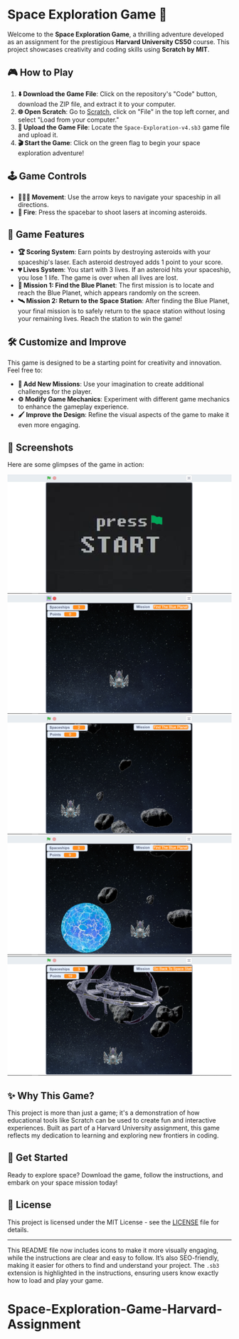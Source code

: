 # Space Exploration Game 🚀

Welcome to the **Space Exploration Game**, a thrilling adventure developed as an assignment for the prestigious **Harvard University CS50** course. This project showcases creativity and coding skills using **Scratch by MIT**.

## 🎮 How to Play

1. **⬇️ Download the Game File**: Click on the repository's "Code" button, download the ZIP file, and extract it to your computer.
2. **🌐 Open Scratch**: Go to [Scratch](https://scratch.mit.edu/), click on "File" in the top left corner, and select "Load from your computer."
3. **📂 Upload the Game File**: Locate the `Space-Exploration-v4.sb3` game file and upload it.
4. **🎬 Start the Game**: Click on the green flag to begin your space exploration adventure!

## 🕹️ Game Controls

- **🔼🔽🔼 Movement**: Use the arrow keys to navigate your spaceship in all directions.
- **🔫 Fire**: Press the spacebar to shoot lasers at incoming asteroids.

## 🎯 Game Features

- **🏆 Scoring System**: Earn points by destroying asteroids with your spaceship's laser. Each asteroid destroyed adds 1 point to your score.
- **💔 Lives System**: You start with 3 lives. If an asteroid hits your spaceship, you lose 1 life. The game is over when all lives are lost.
- **🌌 Mission 1: Find the Blue Planet**: The first mission is to locate and reach the Blue Planet, which appears randomly on the screen.
- **🛰️ Mission 2: Return to the Space Station**: After finding the Blue Planet, your final mission is to safely return to the space station without losing your remaining lives. Reach the station to win the game!

## 🛠️ Customize and Improve

This game is designed to be a starting point for creativity and innovation. Feel free to:

- **🎨 Add New Missions**: Use your imagination to create additional challenges for the player.
- **⚙️ Modify Game Mechanics**: Experiment with different game mechanics to enhance the gameplay experience.
- **🖌️ Improve the Design**: Refine the visual aspects of the game to make it even more engaging.

## 📸 Screenshots

Here are some glimpses of the game in action:

![Space Exploration Game Screenshot 1](/game-preview-images/12.PNG)
![Space Exploration Game Screenshot 2](/game-preview-images/13.PNG)
![Space Exploration Game Screenshot 3](/game-preview-images/14.PNG)
![Space Exploration Game Screenshot 3](/game-preview-images/16.PNG)
![Space Exploration Game Screenshot 3](/game-preview-images/17.PNG)

## ✨ Why This Game?

This project is more than just a game; it's a demonstration of how educational tools like Scratch can be used to create fun and interactive experiences. Built as part of a Harvard University assignment, this game reflects my dedication to learning and exploring new frontiers in coding.

## 🚀 Get Started

Ready to explore space? Download the game, follow the instructions, and embark on your space mission today!

## 📝 License

This project is licensed under the MIT License - see the [LICENSE](LICENSE) file for details.

---

This README file now includes icons to make it more visually engaging, while the instructions are clear and easy to follow. It’s also SEO-friendly, making it easier for others to find and understand your project. The `.sb3` extension is highlighted in the instructions, ensuring users know exactly how to load and play your game.
# Space-Exploration-Game-Harvard-Assignment
